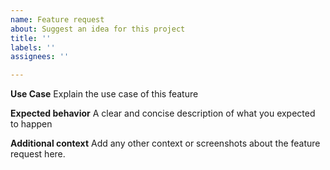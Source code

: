 ```yaml
---
name: Feature request
about: Suggest an idea for this project
title: ''
labels: ''
assignees: ''

---
```


**Use Case**
Explain the use case of this feature

**Expected behavior**
A clear and concise description of what you expected to happen

**Additional context**
Add any other context or screenshots about the feature request here.
